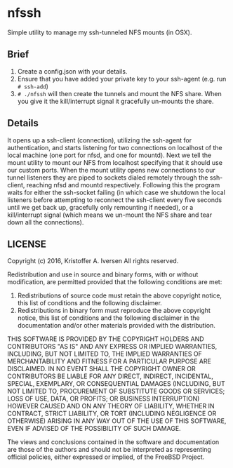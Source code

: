 nfssh
=====

Simple utility to manage my ssh-tunneled NFS mounts (in OSX).

## Brief
1. Create a config.json with your details.
2. Ensure that you have added your private key to your ssh-agent (e.g. run `# ssh-add`)
3. `# ./nfssh` will then create the tunnels and mount the NFS share. When you give it the kill/interrupt signal it gracefully un-mounts the share.

## Details
It opens up a ssh-client (connection), utilizing the ssh-agent for authentication, and starts listening for two connections on localhost of the local machine (one port for nfsd, and one for mountd). Next we tell the mount utility to mount our NFS from localhost specifying that it should use our custom ports. When the mount utility opens new connections to our tunnel listeners they are piped to sockets dialed remotely through the ssh-client, reaching nfsd and mountd respectively. Following this the program waits for either the ssh-socket failing (in which case we shutdown the local listeners before attempting to reconnect the ssh-client every five seconds until we get back up, gracefully only remounting if needed), or a kill/interrupt signal (which means we un-mount the NFS share and tear down all the connections).

## LICENSE
Copyright (c) 2016, Kristoffer A. Iversen
All rights reserved.

Redistribution and use in source and binary forms, with or without
modification, are permitted provided that the following conditions are met:

1. Redistributions of source code must retain the above copyright notice, this
   list of conditions and the following disclaimer.
2. Redistributions in binary form must reproduce the above copyright notice,
   this list of conditions and the following disclaimer in the documentation
   and/or other materials provided with the distribution.

THIS SOFTWARE IS PROVIDED BY THE COPYRIGHT HOLDERS AND CONTRIBUTORS "AS IS" AND
ANY EXPRESS OR IMPLIED WARRANTIES, INCLUDING, BUT NOT LIMITED TO, THE IMPLIED
WARRANTIES OF MERCHANTABILITY AND FITNESS FOR A PARTICULAR PURPOSE ARE
DISCLAIMED. IN NO EVENT SHALL THE COPYRIGHT OWNER OR CONTRIBUTORS BE LIABLE FOR
ANY DIRECT, INDIRECT, INCIDENTAL, SPECIAL, EXEMPLARY, OR CONSEQUENTIAL DAMAGES
(INCLUDING, BUT NOT LIMITED TO, PROCUREMENT OF SUBSTITUTE GOODS OR SERVICES;
LOSS OF USE, DATA, OR PROFITS; OR BUSINESS INTERRUPTION) HOWEVER CAUSED AND
ON ANY THEORY OF LIABILITY, WHETHER IN CONTRACT, STRICT LIABILITY, OR TORT
(INCLUDING NEGLIGENCE OR OTHERWISE) ARISING IN ANY WAY OUT OF THE USE OF THIS
SOFTWARE, EVEN IF ADVISED OF THE POSSIBILITY OF SUCH DAMAGE.

The views and conclusions contained in the software and documentation are those
of the authors and should not be interpreted as representing official policies,
either expressed or implied, of the FreeBSD Project.
